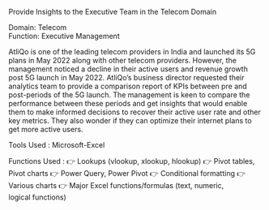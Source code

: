 Provide Insights to the Executive Team in the Telecom Domain

Domain:  Telecom   
Function: Executive Management

AtliQo is one of the leading telecom providers in India and launched its 5G plans in May 2022 along with other telecom providers.
However, the management noticed a decline in their active users and revenue growth post 5G launch in May 2022. 
AtliQo’s business director requested their analytics team to provide a comparison report of KPIs between pre and post-periods of the 5G launch. 
The management is keen to compare the performance between these periods and get insights that would enable them to make informed decisions to recover their active user rate and other key metrics.
They also wonder if they can optimize their internet plans to get more active users.



Tools Used : Microsoft-Excel

Functions Used : 
👉 Lookups (vlookup, xlookup, hlookup)
👉 Pivot tables, Pivot charts 
👉 Power Query, Power Pivot
👉 Conditional formatting
👉 Various charts
👉 Major Excel functions/formulas (text, numeric, logical functions)

